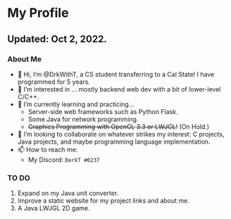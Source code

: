# My Profile
## Updated: Oct 2, 2022.

### About Me
- 👋 Hi, I’m @DrkWithT, a CS student transferring to a Cal State! I have programmed for 5 years.
- 👀 I’m interested in ... mostly backend web dev with a bit of lower-level C/C++.
- 🌱 I’m currently learning and practicing...
  - Server-side web frameworks such as Python Flask.
  - Some Java for network programming.
  - ~~Graphics Programming with OpenGL 3.3 or LWJGL!~~ (On Hold.)
- 💞️ I’m looking to collaborate on whatever strikes my interest: C projects, Java projects, and maybe programming language implementation.
- 📫 How to reach me:
  - My Discord: `DerkT #0237`

### TO DO
 1. Expand on my Java unit converter.
 2. Improve a static website for my project links and about me.
 3. A Java LWJGL 2D game.

<!---
DrkWithT/DrkWithT is a ✨ special ✨ repository because its `README.md` (this file) appears on your GitHub profile.
You can click the Preview link to take a look at your changes.
--->
